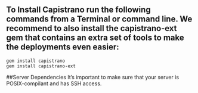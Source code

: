 ## To Install Capistrano run the following commands from a Terminal or command line. We recommend to also install the capistrano-ext gem that contains an extra set of tools to make the deployments even easier:
```
gem install capistrano
gem install capistrano-ext
```

##Server Dependencies
It’s important to make sure that your server is POSIX-compilant and has SSH access.